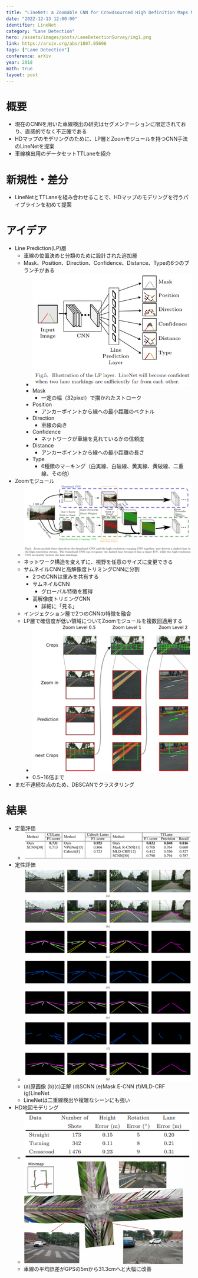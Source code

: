 ```yaml
---
title: "LineNet: a Zoomable CNN for Crowdsourced High Definition Maps Modeling in Urban Environments"
date: "2022-12-13 12:00:00"
identifier: LineNet
category: "Lane Detection"
hero: /assets/images/posts/LaneDetectionSurvey/img1.png
link: https://arxiv.org/abs/1807.05696
tags: ["Lane Detection"]
conference: arXiv
year: 2018
math: true
layout: post
---
```


# 概要

- 現在のCNNを用いた車線検出の研究はセグメンテーションに限定されており、直感的でなく不正確である
- HDマップのモデリングのために、LP層とZoomモジュールを持つCNN手法のLineNetを提案
- 車線検出用のデータセットTTLaneを紹介

# 新規性・差分

- LineNetとTTLaneを組み合わせることで、HDマップのモデリングを行うパイプラインを初めて提案

# アイデア

- Line Prediction(LP)層
    - 車線の位置決めと分類のために設計された追加層
    - Mask、Position、Direction、Confidence、Distance、Typeの6つのブランチがある
        - ![](/assets/images/posts/LaneDetectionSurvey/img30.png)
        - Mask
            - 一定の幅（32pixel）で描かれたストローク
        - Position
            - アンカーポイントから線への最小距離のベクトル
        - Direction
            - 車線の向き
        - Confidence
            - ネットワークが車線を見れているかの信頼度
        - Distance
            - アンカーポイントから線への最小距離の長さ
        - Type
            - 6種類のマーキング（白実線、白破線、黄実線、黄破線、二重線、その他）
- Zoomモジュール
    - ![](/assets/images/posts/LaneDetectionSurvey/img31.png)
    - ネットワーク構造を変えずに、視野を任意のサイズに変更できる
    - サムネイルCNNと高解像度トリミングCNNに分割
        - 2つのCNNは重みを共有する
        - サムネイルCNN
            - グローバル特徴を獲得
        - 高解像度トリミングCNN
            - 詳細に「見る」
    - インジェクション層で2つのCNNの特徴を融合
    - LP層で確信度が低い領域についてZoomモジュールを複数回適用する
        - ![](/assets/images/posts/LineNet/img1.png)
        - 0.5~16倍まで
- まだ不連続な点のため、DBSCANでクラスタリング

# 結果

- 定量評価
    - ![](/assets/images/posts/LineNet/img2.png)
- 定性評価
    - ![](/assets/images/posts/LineNet/img3.png)
    - (a)原画像 (b)(c)正解 (d)SCNN (e)Mask E-CNN (f)MLD-CRF (g)LineNet
    - LineNetは二重線検出や複雑なシーンにも強い
- HD地図モデリング
    - ![](/assets/images/posts/LineNet/img4.png)
    - ![](/assets/images/posts/LineNet/img5.png)
    - 車線の平均誤差がGPSの5mから31.3cmへと大幅に改善